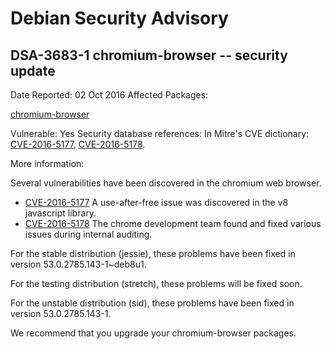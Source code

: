 
Debian Security Advisory
========================


DSA-3683-1 chromium-browser -- security update
----------------------------------------------



Date Reported:
02 Oct 2016
Affected Packages:

[chromium-browser](https://packages.debian.org/src:chromium-browser)

Vulnerable:
Yes
Security database references:
In Mitre's CVE dictionary: [CVE-2016-5177](https://security-tracker.debian.org/tracker/CVE-2016-5177), [CVE-2016-5178](https://security-tracker.debian.org/tracker/CVE-2016-5178).  

More information:

Several vulnerabilities have been discovered in the chromium web browser.


* [CVE-2016-5177](https://security-tracker.debian.org/tracker/CVE-2016-5177)
A use-after-free issue was discovered in the v8 javascript library.
* [CVE-2016-5178](https://security-tracker.debian.org/tracker/CVE-2016-5178)
The chrome development team found and fixed various issues during
 internal auditing.


For the stable distribution (jessie), these problems have been fixed in
version 53.0.2785.143-1~deb8u1.


For the testing distribution (stretch), these problems will be fixed soon.


For the unstable distribution (sid), these problems have been fixed in
version 53.0.2785.143-1.


We recommend that you upgrade your chromium-browser packages.





